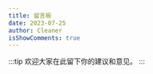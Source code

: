 ```yaml
---
title: 留言板
date: 2023-07-25
author: Cleaner
isShowComments: true
---
```


:::tip
 欢迎大家在此留下你的建议和意见。
::: 

